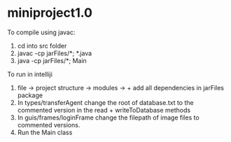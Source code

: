 # miniproject1.0

To compile using javac:

1. cd into src folder
2. javac -cp jarFiles/*; *.java
3. java -cp jarFiles/*; Main

To run in intelliji

1. file -> project structure -> modules -> + add all dependencies in jarFiles package
2. In types/transferAgent change the root of database.txt to the commented version in the read + writeToDatabase methods
3. In guis/frames/loginFrame change the filepath of image files to commented versions.
4. Run the Main class